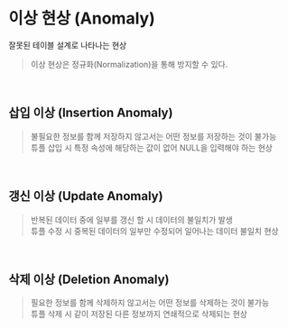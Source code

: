 # 이상 현상 (Anomaly)
잘못된 테이블 설계로 나타나는 현상

> 이상 현상은 정규화(Normalization)을 통해 방지할 수 있다.


<br/>

## 삽입 이상 (Insertion Anomaly)
> 불필요한 정보를 함께 저장하지 않고서는 어떤 정보를 저장하는 것이 불가능  
> 튜플 삽입 시 특정 속성에 해당하는 값이 없어 NULL을 입력해야 하는 현상


<br/>

## 갱신 이상 (Update Anomaly)
> 반복된 데이터 중에 일부를 갱신 할 시 데이터의 불일치가 발생  
> 튜플 수정 시 중복된 데이터의 일부만 수정되어 일어나는 데이터 불일치 현상


<br/>

## 삭제 이상 (Deletion Anomaly)
> 필요한 정보를 함께 삭제하지 않고서는 어떤 정보를 삭제하는 것이 불가능  
> 튜플 삭제 시 같이 저장된 다른 정보까지 연쇄적으로 삭제되는 현상

